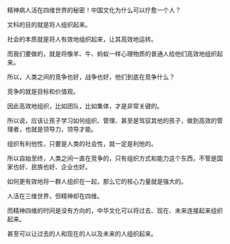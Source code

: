 精神病人活在四维世界的秘密！中国文化为什么可以疗愈一个人？



文科的目的就是将人组织起来。

社会的本质就是将人有效地组织起来，让其高效地运转。

而我们要做的，就是将像羊、牛、蚂蚁一样心理物质的普通人给他们高效地组织起来。

所以，人类之间的竞争也好，战争也好，他们到底在竞争什么？

竞争的就是目标和价值观。

因此高效地组织，比如团队，比如集体，才是非常关键的。



所以说，应该让孩子学习如何组织、管理、甚至是驾驭其他的孩子，做到高效的管理者，也就是领导力，领导才能。



组织有利他性，只要是人类的社会性，就一定是利他的。

所以自始至终，人类之间一直在竞争的，只有组织方式和能力这个东西，不管是国家也好、民族也好、企业也好。

如何更有效地将一群人组织在一起，那么它的核心力量就是强大的。





人活在三维世界，但精神却在四维。

而精神四维的时间是没有方向的，中华文化可以将过去、现在、未来连接起来组织起来。

甚至可以让过去的人和现在的人以及未来的人组织起来。



